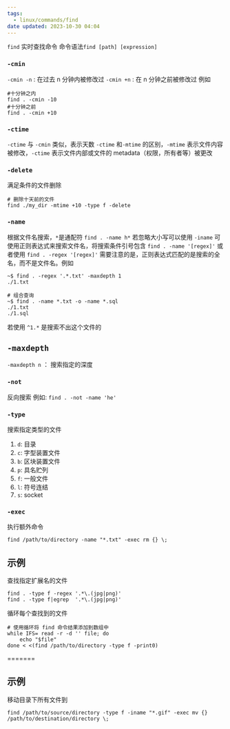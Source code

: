 ```yaml
---
tags:
  - linux/commands/find
date updated: 2023-10-30 04:04
---
```


`find` 实时查找命令
命令语法`find [path] [expression]`

###  `-cmin`

`-cmin -n` : 在过去 n 分钟内被修改过
`-cmin +n` : 在 n 分钟之前被修改过
  例如
```shell
#十分钟之内
find . -cmin -10
#十分钟之前
find . -cmin +10
```

###  `-ctime`

`-ctime` 与 `-cmin` 类似，表示天数
`-ctime` 和`-mtime` 的区别，`-mtime` 表示文件内容被修改，`-ctime` 表示文件内部或文件的 metadata（权限，所有者等）被更改

###  `-delete`

满足条件的文件删除

```shell
# 删除十天前的文件
find ./my_dir -mtime +10 -type f -delete
```

###  `-name`

根据文件名搜索，`*`是通配符
`find . -name h*`
若忽略大小写可以使用 `-iname`
可使用正则表达式来搜索文件名，将搜索条件引号包含
`find . -name '[regex]'`
或者使用
`find . -regex '[regex]'`
需要注意的是，正则表达式匹配的是搜索的全名，而不是文件名。例如

```shell
~$ find . -regex '.*.txt' -maxdepth 1
./1.txt

# 组合查询
~$ find . -name *.txt -o -name *.sql
./1.txt
./1.sql
```

若使用 `^1.*` 是搜索不出这个文件的

## `-maxdepth`

`-maxdepth n` ： 搜索指定的深度

### `-not`

反向搜索
例如: `find . -not -name 'he'`

### `-type` 

搜索指定类型的文件

1. `d`: 目录
2. `c`: 字型装置文件
3. `b`: 区块装置文件
4. `p`: 具名贮列
5. `f`: 一般文件
6. `l`: 符号连结
7. `s`: socket

### `-exec`

执行额外命令
```shell
find /path/to/directory -name "*.txt" -exec rm {} \;
```
## 示例
  查找指定扩展名的文件

  ```shell
  find . -type f -regex '.*\.(jpg|png)'
  find . -type f|egrep  '.*\.(jpg|png)'
  ```

循环每个查找到的文件

```shell
# 使用循环将 find 命令结果添加到数组中
while IFS= read -r -d '' file; do
	echo "$file"
done < <(find /path/to/directory -type f -print0)
```
=======
## 示例

移动目录下所有文件到

```shell
find /path/to/source/directory -type f -iname "*.gif" -exec mv {} /path/to/destination/directory \;
```
